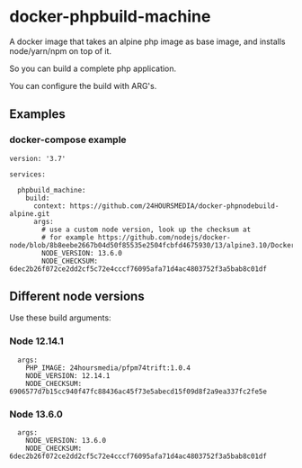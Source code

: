 # docker-phpbuild-machine

A docker image that takes an alpine php image as base image,
and installs node/yarn/npm on top of it.

So you can build a complete php application.

You can configure the build with ARG's.

## Examples

### docker-compose example

```
version: '3.7'

services:

  phpbuild_machine:
    build:
      context: https://github.com/24HOURSMEDIA/docker-phpnodebuild-alpine.git
      args:
        # use a custom node version, look up the checksum at
        # for example https://github.com/nodejs/docker-node/blob/8b8eebe2667b04d50f85535e2504fcbfd4675930/13/alpine3.10/Dockerfile
        NODE_VERSION: 13.6.0
        NODE_CHECKSUM: 6dec2b26f072ce2dd2cf5c72e4cccf76095afa71d4ac4803752f3a5bab8c01df
```

## Different node versions

Use these build arguments:

### Node 12.14.1

      args:
        PHP_IMAGE: 24hoursmedia/pfpm74trift:1.0.4
        NODE_VERSION: 12.14.1
        NODE_CHECKSUM: 6906577d7b15cc940f47fc88436ac45f73e5abecd15f09d8f2a9ea337fc2fe5e

### Node 13.6.0

      args:
        NODE_VERSION: 13.6.0
        NODE_CHECKSUM: 6dec2b26f072ce2dd2cf5c72e4cccf76095afa71d4ac4803752f3a5bab8c01df
